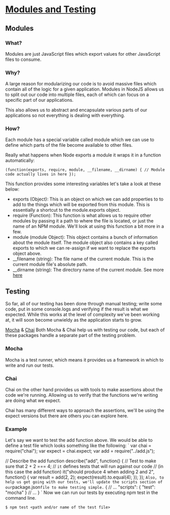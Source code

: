# [Modules and Testing](https://github.com/daegren/lhl-web-w1d5-apr1-modules-testing)

## Modules

### What?
Modules are just JavaScript files which export values for other JavaScript files to consume.

### Why?
A large reason for modularizing our code is to avoid massive files which contain all of the logic for a given application. Modules in NodeJS allows us to split out our code into multiple files, each of which can focus on a specific part of our applications.

This also allows us to abstract and encapsulate various parts of our applications so not everything is dealing with everything.

### How?
Each module has a special variable called module which we can use to define which parts of the file become available to other files.

Really what happens when Node exports a module it wraps it in a function automatically:

`(function(exports, require, module, __filename, __dirname) {
  // Module code actually lives in here
});`

This function provides some interesting variables let's take a look at these below:

* exports (Object): This is an object on which we can add properties to to add to the things which will be exported from this module. This is essentially a shortcut to the module.exports object.
* require (Function): This function is what allows us to require other modules by passing it a path to where the file is located, or just the name of an NPM module. We'll look at using this function a bit more in a few.
* module (module Object): This object contains a bunch of information about the module itself. The module object also contains a key called exports to which we can re-assign if we want to replace the exports object above.
* __filename (string): The file name of the current module. This is the current module file's absolute path.
* __dirname (string): The directory name of the current module.
See more [here](https://nodejs.org/api/modules.html)

## Testing
So far, all of our testing has been done through manual testing; write some code, put in some console.logs and verifying if the result is what we expected. While this works at the level of complexity we've been working at, it will soon become unwieldy as the application starts to grow.

[Mocha](https://mochajs.org/) & [Chai](https://www.chaijs.com/)
Both Mocha & Chai help us with testing our code, but each of these packages handle a separate part of the testing problem.

### Mocha
Mocha is a test runner, which means it provides us a framework in which to write and run our tests.

### Chai
Chai on the other hand provides us with tools to make assertions about the code we're running. Allowing us to verify that the functions we're writing are doing what we expect.

Chai has many different ways to approach the assertions, we'll be using the expect versions but there are others you can explore here.

### Example
Let's say we want to test the add function above. We would be able to define a test file which looks something like the following:
`
var chai = require("chai");
var expect = chai.expect;
var add = require("../add.js");

// Describe the add function
describe("add", function() {
  // Test to make sure that 2 + 2 === 4;
  // `it` defines tests that will run against our code
  // (in this case the add function)
  it("should produce 4 when adding 2 and 2", function() {
    var result = add(2, 2);
    expect(result).to.equal(4);
  });
});
`
Also, to help us get going with our tests, we'll update the scripts section of our `package.json` file to make testing simple.
`
{
  // ...
  "scripts": {
    "test": "mocha"
  }
  // ...
}
`
Now we can run our tests by executing npm test in the command line.

`$ npm test <path and/or name of the test file>`
